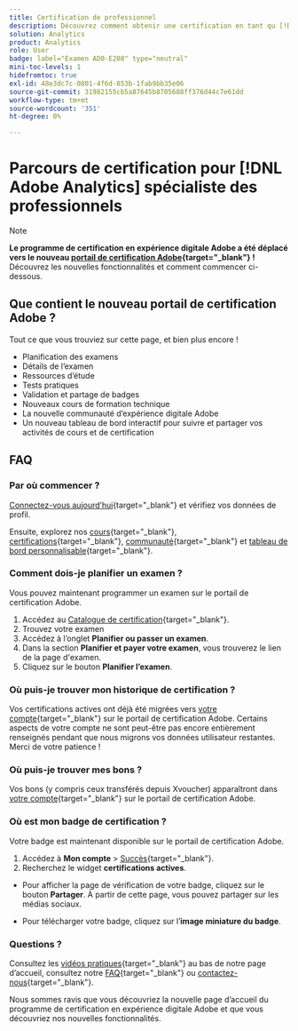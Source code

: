 ```yaml
---
title: Certification de professionnel
description: Découvrez comment obtenir une certification en tant qu [!DNL Adobe Analytics] expert en administration des affaires
solution: Analytics
product: Analytics
role: User
badge: label="Examen AD0-E208" type="neutral"
mini-toc-levels: 1
hidefromtoc: true
exl-id: 48e3dc7c-0801-4f6d-853b-1fab9bb35e06
source-git-commit: 31982155cb5a87645b8705688ff376d44c7e61dd
workflow-type: tm+mt
source-wordcount: '351'
ht-degree: 0%

---
```


# Parcours de certification pour [!DNL Adobe Analytics] spécialiste des professionnels

>[!NOTE]
>
>**Le programme de certification en expérience digitale Adobe a été déplacé vers le nouveau [portail de certification Adobe](https://certification.adobe.com/){target="_blank"} !** Découvrez les nouvelles fonctionnalités et comment commencer ci-dessous.

## Que contient le nouveau portail de certification Adobe ?

Tout ce que vous trouviez sur cette page, et bien plus encore !

* Planification des examens
* Détails de l’examen
* Ressources d’étude
* Tests pratiques
* Validation et partage de badges
* Nouveaux cours de formation technique
* La nouvelle communauté d’expérience digitale Adobe
* Un nouveau tableau de bord interactif pour suivre et partager vos activités de cours et de certification

## FAQ

### Par où commencer ?

[Connectez-vous aujourd’hui](https://certification.adobe.com/){target="_blank"} et vérifiez vos données de profil.

Ensuite, explorez nos [cours](https://certification.adobe.com/courses/?/courses){target="_blank"}, [certifications](https://certification.adobe.com/certifications){target="_blank"}, [communauté](https://certification.adobe.com/community/){target="_blank"} et [tableau de bord personnalisable](https://certification.adobe.com/user/dashboard){target="_blank"}.

### Comment dois-je planifier un examen ?

Vous pouvez maintenant programmer un examen sur le portail de certification Adobe.

1. Accédez au [Catalogue de certification](https://certification.adobe.com/certifications){target="_blank"}.
2. Trouvez votre examen
3. Accédez à l’onglet **Planifier ou passer un examen**.
4. Dans la section **Planifier et payer votre examen**, vous trouverez le lien de la page d&#39;examen.
5. Cliquez sur le bouton **Planifier l’examen**.

### Où puis-je trouver mon historique de certification ?

Vos certifications actives ont déjà été migrées vers [votre compte](https://certification.adobe.com/user/certifications){target="_blank"} sur le portail de certification Adobe. Certains aspects de votre compte ne sont peut-être pas encore entièrement renseignés pendant que nous migrons vos données utilisateur restantes. Merci de votre patience !

### Où puis-je trouver mes bons ?

Vos bons (y compris ceux transférés depuis Xvoucher) apparaîtront dans [votre compte](https://certification.adobe.com/user/purchases){target="_blank"} sur le portail de certification Adobe.

### Où est mon badge de certification ?

Votre badge est maintenant disponible sur le portail de certification Adobe.

1. Accédez à **Mon compte** > [Succès](https://certification.adobe.com/user/achievements?%2Fuser%2Fachievements){target="_blank"}.
2. Recherchez le widget **certifications actives**.

* Pour afficher la page de vérification de votre badge, cliquez sur le bouton **Partager**. À partir de cette page, vous pouvez partager sur les médias sociaux.

* Pour télécharger votre badge, cliquez sur l’**image miniature du badge**.

### Questions ?

Consultez les [vidéos pratiques](https://certification.adobe.com/#){target="_blank"} au bas de notre page d’accueil, consultez notre [FAQ](https://certification.adobe.com/support/faq){target="_blank"} ou [contactez-nous](https://certification.adobe.com/support/contactus){target="_blank"}.

Nous sommes ravis que vous découvriez la nouvelle page d’accueil du programme de certification en expérience digitale Adobe et que vous découvriez nos nouvelles fonctionnalités.
